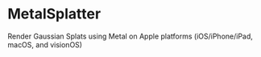 # MetalSplatter
Render Gaussian Splats using Metal on Apple platforms (iOS/iPhone/iPad, macOS, and visionOS)
